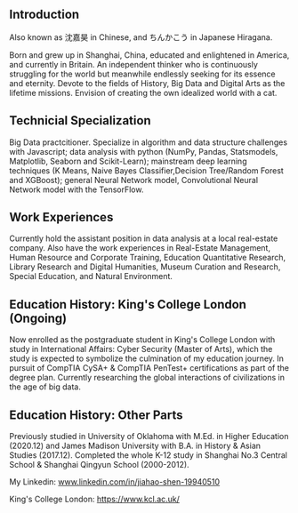 ## Introduction

Also known as 沈嘉昊 in Chinese, and ちんかこう in Japanese Hiragana. 


Born and grew up in Shanghai, China, educated and enlightened in America, and currently in Britain. 
An independent thinker who is continuously struggling for the world but meanwhile endlessly seeking for its essence and eternity. 
Devote to the fields of History, Big Data and Digital Arts as the lifetime missions. 
Envision of creating the own idealized world with a cat. 

## Technicial Specialization

Big Data practcitioner. Specialize in algorithm and data structure challenges with Javascript; data analysis with python (NumPy, Pandas, Statsmodels, Matplotlib, Seaborn and Scikit-Learn); mainstream deep learning techniques (K Means, Naive Bayes Classifier,Decision Tree/Random Forest and XGBoost); general Neural Network model, Convolutional Neural Network model with the TensorFlow. 

## Work Experiences
Currently hold the assistant position in data analysis at a local real-estate company. Also have the work experiences in Real-Estate Management, Human Resource and Corporate Training, Education Quantitative Research, Library Research and Digital Humanities, Museum Curation and Research, Special Education, and Natural Environment.

## Education History: King's College London (Ongoing)
Now enrolled as the postgraduate student in King's College London with study in International Affairs: Cyber Security (Master of Arts), which the study is expected to symbolize the culmination of my education journey. In pursuit of CompTIA CySA+ & CompTIA PenTest+ certifications as part of the degree plan. Currently researching the global interactions of civilizations in the age of big data. 

## Education History: Other Parts

Previously studied in University of Oklahoma with M.Ed. in Higher Education (2020.12) and James Madison University with B.A. in History & Asian Studies (2017.12). Completed the whole K-12 study in Shanghai No.3 Central School & Shanghai Qingyun School (2000-2012).

My Linkedin: www.linkedin.com/in/jiahao-shen-19940510

King's College London: https://www.kcl.ac.uk/


